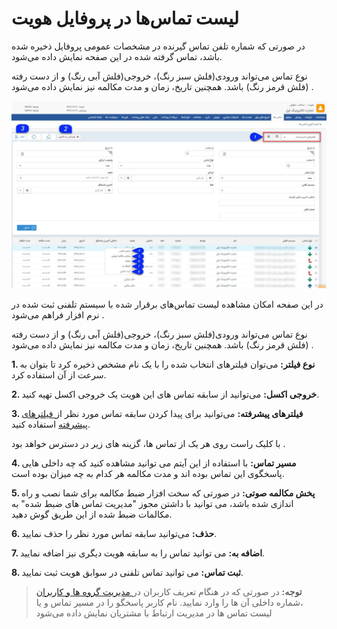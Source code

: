 #   لیست تماس‌ها در پروفایل هویت 
در صورتی که شماره تلفن تماس گیرنده در مشخصات عمومی پروفایل ذخیره شده باشد، تماس گرفته شده در این صفحه نمایش داده می‌شود.

نوع تماس می‌تواند ورودی(فلش سبز رنگ)، خروجی(فلش آبی رنگ) و از دست رفته (فلش قرمز رنگ) باشد. همچنین تاریخ، زمان و مدت مکالمه نیز نمایش داده می‌شود .

![](Calls.jpg)

در این صفحه امکان مشاهده لیست تماس‌های برقرار شده با سیستم تلفنی ثبت شده در نرم افزار فراهم می‌شود .

نوع تماس می‌تواند ورودی(فلش سبز رنگ)، خروجی(فلش آبی رنگ) و از دست رفته (فلش قرمز رنگ) باشد. همچنین تاریخ، زمان و مدت مکالمه نیز نمایش داده می‌شود .

**1. نوع فیلتر:** می‌توان فیلترهای انتخاب شده را با یک نام مشخص ذخیره کرد تا بتوان به سرعت از آن استفاده کرد.

**2. خروجی اکسل:** می‌توانید از سابقه تماس های این هویت یک خروجی اکسل تهیه کنید.

**3. فیلترهای پیشرفته:** می‌توانید برای پیدا کردن سابقه تماس مورد نظر از[ فیلترهای پیشرفته]() استفاده کنید.

 با کلیک راست روی هر یک از تماس ها، گزینه های زیر در دسترس خواهد بود .

**4. مسیر تماس:**  با استفاده از این آیتم می توانید مشاهده کنید که چه داخلی هایی پاسخگوی این تماس بوده اند و مدت مکالمه هر کدام به چه میزان بوده است.

**5. پخش مکالمه صوتی:** در صورتی که سخت افزار ضبط مکالمه برای شما نصب و راه اندازی شده باشد، می توانید با داشتن مجوز "مدیریت تماس های ضبط شده" به مکالمات ضبط شده از این طریق گوش دهید.

**6. حذف:** می‌توانید سابقه تماس مورد نظر را حذف نمایید.

**7. اضافه به:**  می توانید تماس را به سابقه هویت دیگری نیز اضافه نمایید.

**8. ثبت تماس:**  می توانید تماس تلفنی در سوابق هویت ثبت نمایید.

> **توجه:** در صورتی که در هنگام تعریف کاربران در[ مدیریت گروه ها و کاربران]() ،شماره داخلی آن ها را وارد نمایید. نام کاربر پاسخگو را در مسیر تماس و یا لیست تماس ها در مدیریت ارتباط با مشتریان نمایش داده می‌شود
